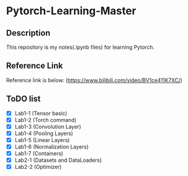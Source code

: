 # Pytorch-Learning-Master

## Description
This repository is my notes(.ipynb files) for learning Pytorch. 

## Reference Link
Reference link is below:
(https://www.bilibili.com/video/BV1ce411K7XC/)

## ToDO list
- [x] Lab1-1 (Tensor basic)
- [x] Lab1-2 (Torch command)
- [x] Lab1-3 (Convolution Layer)
- [x] Lab1-4 (Pooling Layers)
- [x] Lab1-5 (Linear Layers)
- [x] Lab1-6 (Normalization Layers)
- [x] Lab1-7 (Containers)
- [x] Lab2-1 (Datasets and DataLoaders)
- [x] Lab2-2 (Optimizer)
